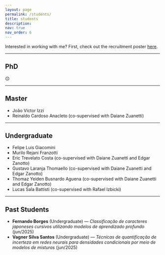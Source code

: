 ```yaml
---
layout: page
permalink: /students/
title: students
description:
nav: true
nav_order: 6
---
```


Interested in working with me? First, check out the recruitment poster [here](/assets/img/math_stats_recruitment_poster-original.png "by free GPT").

---

## PhD

😔

---

## Master

- João Victor Izzi  
- Reinaldo Cardoso Anacleto (co-supervised with Daiane Zuanetti)  

---

## Undergraduate

- Felipe Luis Giacomini  
- Murilo Rejani Franzotti  
- Eric Trevelato Costa (co-supervised with Daiane Zuanetti and Edgar Zanotto)  
- Gustavo Laranja Thomaello (co-supervised with Daiane Zuanetti and Edgar Zanotto)  
- Thomaz Yeiden Busnardo Aguena (co-supervised with Daiane Zuanetti and Edgar Zanotto)  
- Lucas Sala Battisti (co-supervised with Rafael Izbicki)  

---

## Past Students

- **Fernando Borges** (Undergraduate) — *Classificação de caracteres japoneses cursivos utilizando modelos de aprendizado profundo* (jun/2025)  
- **Vagner Silva Santos** (Undergraduate) — *Técnicas de quantificação de incerteza em redes neurais para densidades condicionais por meio de modelos de misturas* (jun/2025)
